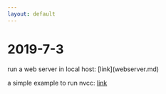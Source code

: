 ```yaml
---
layout: default
---
```


<h1> 2019-7-3</h1>
run a web server in local host: [link](webserver.md)

a simple example to run nvcc: [link](nvcc.md)